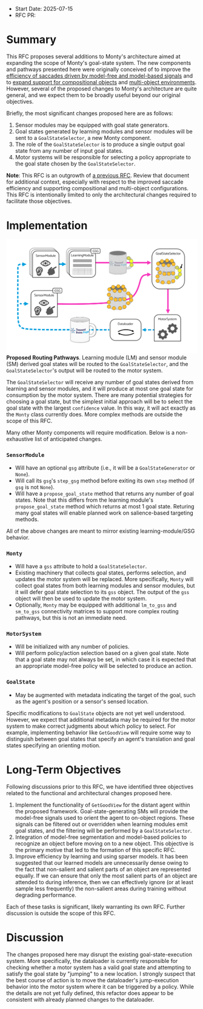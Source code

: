 - Start Date: 2025-07-15
- RFC PR: 

# Summary
This RFC proposes several additions to Monty's architecture aimed at expanding the scope of Monty's goal-state system. The new components and pathways presented here were originally conceived of to improve the [efficiency of saccades driven by model-free and model-based signals](https://thousandbrainsproject.readme.io/docs/implement-efficient-saccades-driven-by-model-free-and-model-based-signals) and to [expand support for compositional objects](https://thousandbrainsproject.readme.io/docs/short-term-goals) and [multi-object environments](https://thousandbrainsproject.readme.io/docs/model-based-policy-to-recognize-an-object-before-moving-onto-a-new-object). However, several of the proposed changes to Monty's architecture are quite general, and we expect them to be broadly useful beyond our original objectives.

Briefly, the most significant changes proposed here are as follows:
 1. Sensor modules may be equipped with goal state generators.
 2. Goal states generated by learning modules and sensor modules will be sent to a `GoalStateSelector`, a new Monty component.
 3. The role of the `GoalStateSelector` is to produce a single output goal state from any number of input goal states.
 4. Motor systems will be responsible for selecting a policy appropriate to the goal state chosen by the `GoalStateSelector`.
 
**Note**: This RFC is an outgrowth of [a previous RFC](https://github.com/thousandbrainsproject/tbp.monty/pull/328). Review that document for additional context, especially with respect to the improved saccade efficiency and supporting compositional and multi-object configurations. This RFC is intentionally limited to only the architectural changes required to facilitate those objectives.

# Implementation

![Information Flow](extended_goal_state_functionality/architecture_overview.png)
**Proposed Routing Pathways**. Learning module (LM) and sensor module (SM) derived goal states will be routed to the `GoalStateSelector`, and the `GoalStateSelector`'s output will be routed to the motor system.

The `GoalStateSelector` will receive any number of goal states derived from learning and sensor modules, and it will produce at most one goal state for consumption by the motor system. There are many potential strategies for choosing a goal state, but the simplest initial approach will be to select the goal state with the largest `confidence` value. In this way, it will act exactly as the `Monty` class currently does. More complex methods are outside the scope of this RFC.

Many other Monty components will require modification. Below is a non-exhaustive list of anticipated changes.

### `SensorModule`
 - Will have an optional `gsg` attribute (i.e., it will be a `GoalStateGenerator` or `None`).
 - Will call its `gsg`'s `step_gsg` method before exiting its own `step` method (if `gsg` is not `None`).
 - Will have a `propose_goal_state` method that returns any number of goal states. Note that this differs from the learning module's `propose_goal_state` method which returns at most 1 goal state. Returing many goal states will enable planned work on salience-based targeting methods.

All of the above changes are meant to mirror existing learning-module/GSG behavior.

### `Monty`
 - Will have a `gss` attribute to hold a `GoalStateSelector`.
 - Existing machinery that collects goal states, performs selection, and updates the motor system will be replaced. More specifically, `Monty` will collect goal states from both learning modules and sensor modules, but it will defer goal state selection to its `gss` object. The output of the `gss` object will then be used to update the motor system.
 - Optionally, `Monty` may be equipped with additional `lm_to_gss` and `sm_to_gss` connectivity matrices to support more complex routing pathways, but this is not an immediate need.

### `MotorSystem`
 - Will be initialized with any number of policies.
 - Will perform policy/action selection based on a given goal state. Note that a goal state may not always be set, in which case it is expected that an appropriate model-free policy will be selected to produce an action.

### `GoalState`
 - May be augmented with metadata indicating the target of the goal, such as the agent's position or a sensor's sensed location.

Specific modifications to `GoalState` objects are not yet well understood. However, we expect that additional metadata may be required for the motor system to make correct judgments about which policy to select. For example, implementing behavior like `GetGoodView` will require some way to distinguish between goal states that specify an agent's translation and goal states specifying an orienting motion.

# Long-Term Objectives

Following discussions prior to this RFC, we have identified three objectives related to the functional and architectural changes proposed here.

  1. Implement the functionality of `GetGoodView` for the distant agent within the proposed framework. Goal-state-generating SMs will provide the model-free signals used to orient the agent to on-object regions. These signals can be filtered out or overridden when learning modules emit goal states, and the filtering will be performed by a `GoalStateSelector`.
  2. Integration of model-free segmentation and model-based policies to recognize an object before moving on to a new object. This objective is the primary motive that led to the formation of this specific RFC.
  3. Improve efficiency by learning and using sparser models. It has been suggested that our learned models are unnecessarily dense owing to the fact that non-salient and salient parts of an object are represented equally. If we can ensure that only the most salient parts of an object are attended to during inference, then we can effectively ignore (or at least sample less frequently) the non-salient areas during training without degrading performance.

Each of these tasks is significant, likely warranting its own RFC. Further discussion is outside the scope of this RFC.

# Discussion

The changes proposed here may disrupt the existing goal-state-execution system. More specifically, the dataloader is currently responsible for checking whether a motor system has a valid goal state and attempting to satisfy the goal state by "jumping" to a new location. I strongly suspect that the best course of action is to move the dataloader's jump-execution behavior into the motor system where it can be triggered by a policy. While the details are not yet fully defined, this refactor does appear to be consistent with already planned changes to the dataloader.
